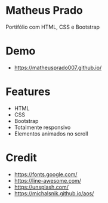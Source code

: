 # Matheus Prado 
Portifólio com HTML, CSS e Bootstrap 

# Demo
- https://matheusprado007.github.io/


# Features
- HTML
- CSS
- Bootstrap 
- Totalmente responsivo
- Elementos animados no scroll

 

# Credit
- https://fonts.google.com/
- https://line-awesome.com/
- https://unsplash.com/
- https://michalsnik.github.io/aos/

